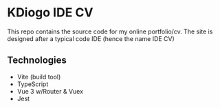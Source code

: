# KDiogo IDE CV

This repo contains the source code for my online portfolio/cv.
The site is designed after a typical code IDE (hence the name IDE CV)

## Technologies
- Vite (build tool)
- TypeScript
- Vue 3 w/Router & Vuex
- Jest
